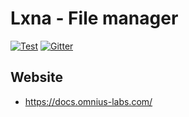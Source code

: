 # Lxna - File manager

[![Test](https://github.com/omnius-labs/lxna/actions/workflows/test.yml/badge.svg)](https://github.com/omnius-labs/lxna/actions/workflows/test.yml)
[![Gitter](https://badges.gitter.im/omnius-labs.svg)](https://gitter.im/omnius-labs/community)

## Website

+ <https://docs.omnius-labs.com/>
